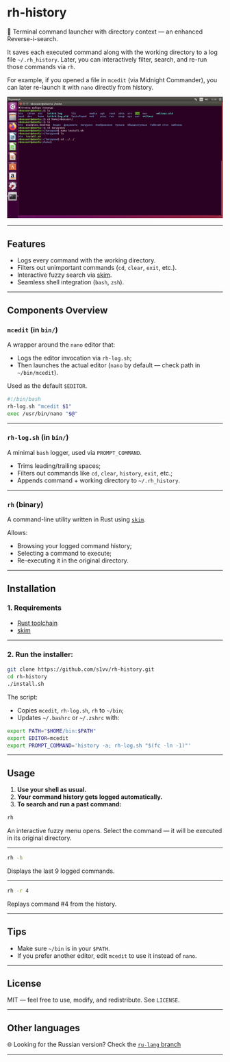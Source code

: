# rh-history

📜 Terminal command launcher with directory context — an enhanced Reverse-i-search.

It saves each executed command along with the working directory to a log file `~/.rh_history`. Later, you can interactively filter, search, and re-run those commands via `rh`.

For example, if you opened a file in `mcedit` (via Midnight Commander), you can later re-launch it with `nano` directly from history.

![rh](./rh.gif)

---

## Features

* Logs every command with the working directory.
* Filters out unimportant commands (`cd`, `clear`, `exit`, etc.).
* Interactive fuzzy search via [skim](https://github.com/lotabout/skim).
* Seamless shell integration (`bash`, `zsh`).

---

## Components Overview

### `mcedit` (in `bin/`)

A wrapper around the `nano` editor that:

* Logs the editor invocation via `rh-log.sh`;
* Then launches the actual editor (`nano` by default — check path in `~/bin/mcedit`).

Used as the default `$EDITOR`.

```bash
#!/bin/bash
rh-log.sh "mcedit $1"
exec /usr/bin/nano "$@"
```

---

### `rh-log.sh` (in `bin/`)

A minimal `bash` logger, used via `PROMPT_COMMAND`.

* Trims leading/trailing spaces;
* Filters out commands like `cd`, `clear`, `history`, `exit`, etc.;
* Appends command + working directory to `~/.rh_history`.

---

### `rh` (binary)

A command-line utility written in Rust using [`skim`](https://github.com/lotabout/skim).

Allows:

* Browsing your logged command history;
* Selecting a command to execute;
* Re-executing it in the original directory.

---

## Installation

### 1. Requirements

* [Rust toolchain](https://rustup.rs/)
* [skim](https://github.com/lotabout/skim)

---

### 2. Run the installer:

```bash
git clone https://github.com/s1vv/rh-history.git
cd rh-history
./install.sh
```

The script:

* Copies `mcedit`, `rh-log.sh`, `rh` to `~/bin`;
* Updates `~/.bashrc` or `~/.zshrc` with:

```bash
export PATH="$HOME/bin:$PATH"
export EDITOR=mcedit
export PROMPT_COMMAND='history -a; rh-log.sh "$(fc -ln -1)"'
```

---

## Usage

1. **Use your shell as usual.**
2. **Your command history gets logged automatically.**
3. **To search and run a past command:**

```bash
rh
```

An interactive fuzzy menu opens. Select the command — it will be executed in its original directory.

---

```bash
rh -h
```

Displays the last 9 logged commands.

---

```bash
rh -r 4
```

Replays command #4 from the history.

---

## Tips

* Make sure `~/bin` is in your `$PATH`.
* If you prefer another editor, edit `mcedit` to use it instead of `nano`.

---

## License

MIT — feel free to use, modify, and redistribute. See `LICENSE`.

---

## Other languages

🌐 Looking for the Russian version?
Check the [`ru-lang` branch](https://github.com/s1vv/rh-history/tree/ru-lang)

---
